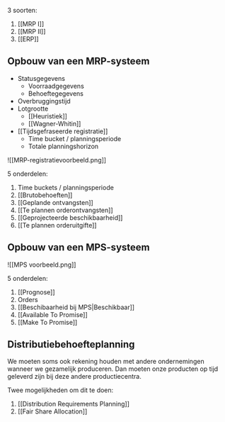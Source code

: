 3 soorten:
1. [[MRP I]]
2. [[MRP II]]
3. [[ERP]]

## Opbouw van een MRP-systeem
- Statusgegevens
	- Voorraadgegevens
	- Behoeftegegevens
- Overbruggingstijd
- Lotgrootte
	- [[Heuristiek]]
	- [[Wagner-Whitin]]
- [[Tijdsgefraseerde registratie]]
	- Time bucket / planningsperiode
	- Totale planningshorizon

![[MRP-registratievoorbeeld.png]]

5 onderdelen:
1. Time buckets / planningsperiode
2. [[Brutobehoeften]]
3. [[Geplande ontvangsten]]
4. [[Te plannen orderontvangsten]]
5. [[Geprojecteerde beschikbaarheid]]
6. [[Te plannen orderuitgifte]]

## Opbouw van een MPS-systeem

![[MPS voorbeeld.png]]

5 onderdelen:
1. [[Prognose]]
2. Orders
3. [[Beschibaarheid bij MPS|Beschikbaar]]
4. [[Available To Promise]]
5. [[Make To Promise]]

## Distributiebehoefteplanning
We moeten soms ook rekening houden met andere ondernemingen wanneer we gezamelijk produceren. Dan moeten onze producten op tijd geleverd zijn bij deze andere productiecentra.

Twee mogelijkheden om dit te doen:
1. [[Distribution Requirements Planning]]
2. [[Fair Share Allocation]]

